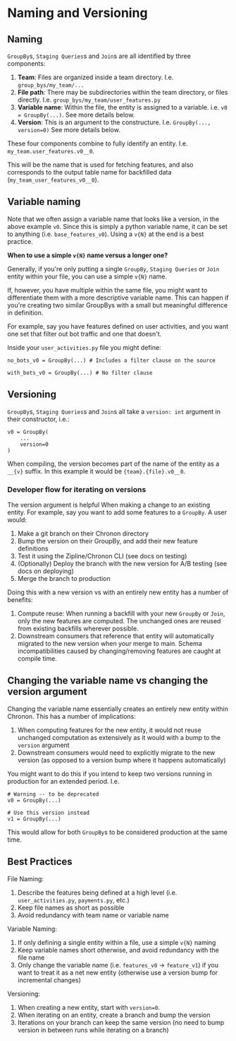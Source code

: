 
# Naming and Versioning

## Naming

`GroupBy`s, `Staging Queries`s and `Join`s are all identified by three components:

1. **Team**: Files are organized inside a team directory. I.e. `group_bys/my_team/...`
2. **File path**: There may be subdirectories within the team directory, or files directly. I.e. `group_bys/my_team/user_features.py`
3. **Variable name**: Within the file, the entity is assigned to a variable. i.e. `v0 = GroupBy(...)`. See more details below.
4. **Version**: This is an argument to the constructure. I.e. `GroupBy(..., version=0)` See more details below.

These four components combine to fully identify an entity. I.e. `my_team.user_features.v0__0`.

This will be the name that is used for fetching features, and also corresponds to the output table name for backfilled data (`my_team_user_features_v0__0`).


## Variable naming

Note that we often assign a variable name that looks like a version, in the above example `v0`. Since this is simply a python variable name, it can be set to anything (i.e. `base_features_v0`). Using a `v{N}` at the end is a best practice.

**When to use a simple `v{N}` name versus a longer one?**

Generally, if you're only putting a single `GroupBy`, `Staging Queries` or `Join` entity within your file, you can use a simple `v{N}` name.

If, however, you have multiple within the same file, you might want to differentiate them with a more descriptive variable name. This can happen if you're creating two similar GroupBys with a small but meaningful difference in definition. 

For example, say you have features defined on user activities, and you want one set that filter out bot traffic and one that doesn't.

Inside your `user_activities.py` file you might define:

```
no_bots_v0 = GroupBy(...) # Includes a filter clause on the source

with_bots_v0 = GroupBy(...) # No filter clause
```

## Versioning

`GroupBy`s, `Staging Queries`s and `Join`s all take a `version: int` argument in their constructor, i.e.:

```
v0 = GroupBy(
    ...
    version=0
)
```

When compiling, the version becomes part of the name of the entity as a `__{v}` suffix. In this example it would be `{team}.{file}.v0__0`.

### Developer flow for iterating on versions

The version argument is helpful When making a change to an existing entity. For example, say you want to add some features to a `GroupBy`. A user would:

1. Make a git branch on their Chronon directory
2. Bump the version on their GroupBy, and add their new feature definitions
3. Test it using the Zipline/Chronon CLI (see docs on testing)
4. (Optionally) Deploy the branch with the new version for A/B testing (see docs on deploying)
5. Merge the branch to production

Doing this with a new version vs with an entirely new entity has a number of benefits:

1. Compute reuse: When running a backfill with your new `GroupBy` or `Join`, only the new features are computed. The unchanged ones are reused from existing backfills wherever possible.
2. Downstream consumers that reference that entity will automatically migrated to the new version when your merge to main. Schema incompatibilities caused by changing/removing features are caught at compile time.


## Changing the variable name vs changing the version argument

Changing the variable name essentially creates an entirely new entity within Chronon. This has a number of implications:

1. When computing features for the new entity, it would not reuse unchanged computation as extensively as it would with a bump to the `version` argument
2. Downstream consumers would need to explicitly migrate to the new version (as opposed to a version bump where it happens automatically)

You might want to do this if you intend to keep two versions running in production for an extended period. I.e.

```
# Warning -- to be deprecated
v0 = GroupBy(...)

# Use this version instead
v1 = GroupBy(...)
```

This would allow for both `GroupBy`s to be considered production at the same time.

## Best Practices

File Naming:
1. Describe the features being defined at a high level (i.e. `user_activities.py`, `payments.py`, etc.)
2. Keep file names as short as possible
3. Avoid redundancy with team name or variable name

Variable Naming:
1. If only defining a single entity within a file, use a simple `v{N}` naming 
2. Keep variable names short otherwise, and avoid redundancy with the file name
3. Only change the variable name (i.e. `features_v0` -> `feature_v1`) if you want to treat it as a net new entity (otherwise use a version bump for incremental changes)

Versioning:
1. When creating a new entity, start with `version=0`.
2. When iterating on an entity, create a branch and bump the version
3. Iterations on your branch can keep the same version (no need to bump version in between runs while iterating on a branch)

